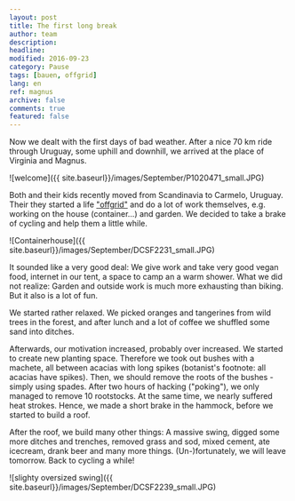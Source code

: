 ```yaml
---
layout: post
title: The first long break
author: team
description: 
headline: 
modified: 2016-09-23
category: Pause
tags: [bauen, offgrid]
lang: en
ref: magnus
archive: false
comments: true
featured: false
---
```


Now we dealt with the first days of bad weather. After a nice 70 km ride through Uruguay, some uphill and downhill, we arrived at the place of Virginia and Magnus.

![welcome]({{ site.baseurl}}/images/September/P1020471_small.JPG)

Both and their kids recently moved from Scandinavia to Carmelo, Uruguay. Their they started a life ["offgrid"](http://www.offgridlivinguruguay.com) and do a lot of work themselves, e.g. working on the house (container...) and garden. We decided to take a brake of cycling and help them a little while.

![Containerhouse]({{ site.baseurl}}/images/September/DCSF2231_small.JPG)

It sounded like a very good deal: We give work and take very good vegan food, internet in our tent, a space to camp an a warm shower. What we did not realize: Garden and outside work is much more exhausting than biking. But it also is a lot of fun.

We started rather relaxed. We picked oranges and tangerines from wild trees in the forest, and after lunch and a lot of coffee we shuffled some sand into ditches.

Afterwards, our motivation increased, probably over increased. We started to create new planting space. Therefore we took out bushes with a machete, all between acacias with long spikes (botanist's footnote: all acacias have spikes). Then, we should remove the roots of the bushes - simply using spades. After two hours of hacking ("poking"), we only managed to remove 10 rootstocks. At the same time, we nearly suffered heat strokes. Hence, we made a short brake in the hammock, before we started to build a roof.

After the roof, we build many other things: A massive swing, digged some more ditches and trenches, removed grass and sod, mixed cement, ate icecream, drank beer and many more things. (Un-)fortunately, we will leave tomorrow. Back to cycling a while!


![slighty oversized swing]({{ site.baseurl}}/images/September/DCSF2239_small.JPG)


